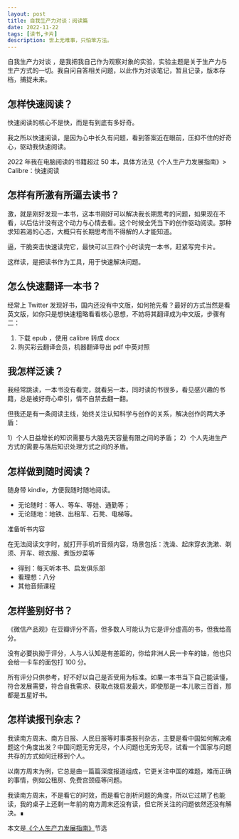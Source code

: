 ```yaml
---
layout: post
title: 自我生产力对谈：阅读篇
date: 2022-11-22
tags: [读书,卡片]
description: 世上无难事，只怕笨方法。
---
```



自我生产力对谈 ，是我把我自己作为观察对象的实验，实验主题是关于生产力与生产方式的一切。我自问自答相关问题，以此作为对谈笔记，暂且记录，版本存档，捕捉未来。 

## 怎样快速阅读？

快速阅读的核心不是快，而是有到底有多好奇。

我之所以快速阅读，是因为心中长久有问题，看到答案近在眼前，压抑不住的好奇心，驱动我快速阅读。

2022 年我在电脑阅读的书籍超过 50 本，具体方法见《个人生产力发展指南》> Calibre：快速阅读

## 怎样有所激有所逼去读书？

激，就是刚好发现一本书，这本书刚好可以解决我长期思考的问题，如果现在不看，以后估计没有这个动力与心情去看。这个时候全凭当下的创作驱动阅读。那种求知若渴的心态，大概只有长期思考而不得解的人才能知道。

逼，干脆突击快速读完它，最快可以三四个小时读完一本书，赶紧写完卡片。

这样读，是把读书作为工具，用于快速解决问题。

## 怎么快速翻译一本书？

经常上 Twitter 发现好书，国内还没有中文版，如何抢先看？最好的方式当然是看英文版，如你只是想快速粗略看看核心思想，不妨将其翻译成为中文版，步骤有二：

1. 下载 epub ，使用 calibre 转成 docx
2. 购买彩云翻译会员，机器翻译导出 pdf 中英对照

## 我怎样泛读？

我经常跳读，一本书没有看完，就看另一本，同时读的书很多，看见感兴趣的书籍，总是被好奇心牵引，情不自禁去翻一翻。

但我还是有一条阅读主线，始终关注认知科学与创作的关系，解决创作的两大矛盾：

1）个人日益增长的知识需要与大脑先天容量有限之间的矛盾；
2）个人先进生产方式的需要与落后知识处理方式之间的矛盾。

## 怎样做到随时阅读？

随身带 kindle，方便我随时随地阅读。

- 无论随时：等人、等车、等娃、通勤等；
- 无论随地：地铁、出租车、石凳、电梯等。

准备听书内容

在无法阅读文字时，就打开手机听音频内容，场景包括：洗澡、起床穿衣洗漱、剃须、开车、晾衣服、煮饭炒菜等

- 得到：每天听本书、启发俱乐部
- 看理想：八分
- 其他音频课程

## 怎样鉴别好书？

《微信产品观》在豆瓣评分不高，但多数人可能认为它是评分虚高的书，但我给高分。

没有必要执拗于评分，人与人认知是有差距的，你给非洲人民一卡车的铀，他也只会给一卡车的面包打 100 分。

所有评分只供参考，好不好以自己是否受用为标准。如果一本书当下自己能读懂，符合发展需要，符合自我需求、获取点拨启发最大，即使那是一本儿歌三百首，那都是五星好书。

## 怎样读报刊杂志？

我读南方周末、南方日报、人民日报等时事类报刊杂志，主要是看中国如何解决难题这个角度出发？中国问题无穷无尽，个人问题也无穷无尽，试看一个国家与问题共存的方式如何迁移到个人。

以南方周末为例，它总是由一篇篇深度报道组成，它更关注中国的难题，难而正确的事情，例如公租房、免费宫颈癌等问题。

我读南方周末，不是看它的时效，而是看它剖析问题的角度，所以它过期了也能读，我的桌子上还剩一年前的南方周末还没有读，但它所关注的问题依然还没有解决。∎

本文是[《个人生产力发展指南》](https://mp.weixin.qq.com/s?__biz=MzA4MTQ0NDQxNg==&mid=2650640761&idx=1&sn=7902c7b3726bf707e13cc662a98ec1e5&chksm=879dda56b0ea5340fa7f8897ffe1a4414a52271e7580035662dc78753c1dd71d2c7f8207a9ca&token=1715959206&lang=zh_CN#rd)节选